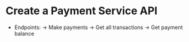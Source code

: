 # Create a Payment Service API
 - Endpoints:
  -> Make payments
  -> Get all transactions
  -> Get payment balance
